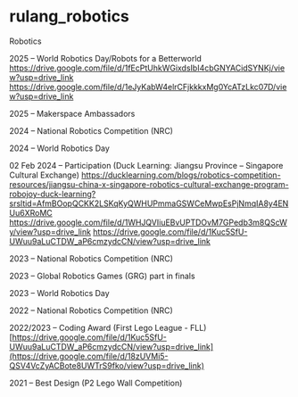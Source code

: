 # rulang_robotics
Robotics

2025 – World Robotics Day/Robots for a Betterworld
https://drive.google.com/file/d/1fEcPtUhkWGixdsIbI4cbGNYACidSYNKj/view?usp=drive_link
https://drive.google.com/file/d/1eJyKabW4elrCFjkkkxMg0YcATzLkc07D/view?usp=drive_link

2025 –  Makerspace Ambassadors

2024 –  National Robotics Competition (NRC)

2024 –  World Robotics Day

02 Feb 2024 – Participation (Duck Learning: Jiangsu Province – Singapore Cultural Exchange)
https://ducklearning.com/blogs/robotics-competition-resources/jiangsu-china-x-singapore-robotics-cultural-exchange-program-robojoy-duck-learning?srsltid=AfmBOopQCKK2LSKqKyQWHUPmmaGSWCeMwpEsPjNmqIA8y4ENUu6XRoMC
https://drive.google.com/file/d/1WHJQVIiuEBvUPTDOvM7GPedb3m8QScWy/view?usp=drive_link
https://drive.google.com/file/d/1Kuc5SfU-UWuu9aLuCTDW_aP6cmzydcCN/view?usp=drive_link

2023 –  National Robotics Competition (NRC)

2023 –  Global Robotics Games (GRG) part in finals

2023 –  World Robotics Day

2022 – National Robotics Competition (NRC)

2022/2023 – Coding Award (First Lego League - FLL)
[https://drive.google.com/file/d/1Kuc5SfU-UWuu9aLuCTDW_aP6cmzydcCN/view?usp=drive_link](https://drive.google.com/file/d/18zUVMi5-QSV4VcZyACBote8UWTrS9fko/view?usp=drive_link)

2021 – Best Design (P2 Lego Wall Competition)



